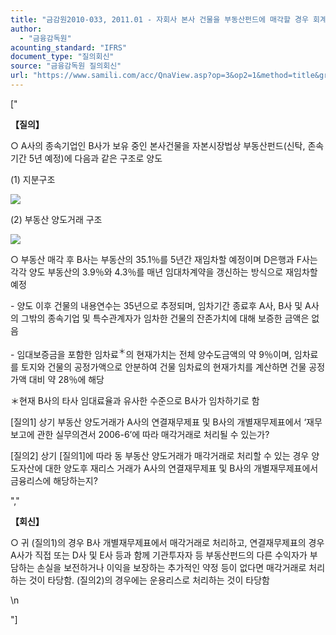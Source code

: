 ```yaml
---
title: "금감원2010-033, 2011.01 - 자회사 본사 건물을 부동산펀드에 매각할 경우 회계처리"
author:
  - "금융감독원"
acounting_standard: "IFRS"
document_type: "질의회신"
source: "금융감독원 질의회신"
url: "https://www.samili.com/acc/QnaView.asp?op=3&op2=1&method=title&group=2122-15;1&orgcode=1&searchword=&page=9&code=%EA%B8%88%EA%B0%90%EC%9B%902010%2D033%3A20110127"
---
```

\["

**【질의】**

○ A사의 종속기업인 B사가 보유 중인 본사건물을 자본시장법상 부동산펀드(신탁, 존속기간 5년 예정)에 다음과 같은 구조로 양도

  

(1) 지분구조

![](https://www.samili.com/%22/Mimage/etc/organ/2011/20100127-12-3.gif/%22)

  

(2) 부동산 양도거래 구조

![](https://www.samili.com/%22/Mimage/etc/organ/2011/20100127-12-4.gif/%22)

  

○ 부동산 매각 후 B사는 부동산의 35.1％를 5년간 재임차할 예정이며 D은행과 F사는 각각 양도 부동산의 3.9％와 4.3％를 매년 임대차계약을 갱신하는 방식으로 재임차할 예정

\- 양도 이후 건물의 내용연수는 35년으로 추정되며, 임차기간 종료후 A사, B사 및 A사의 그밖의 종속기업 및 특수관계자가 임차한 건물의 잔존가치에 대해 보증한 금액은 없음

\- 임대보증금을 포함한 임차료<sup>＊</sup>의 현재가치는 전체 양수도금액의 약 9％이며, 임차료를 토지와 건물의 공정가액으로 안분하여 건물 임차료의 현재가치를 계산하면 건물 공정가액 대비 약 28％에 해당

＊현재 B사의 타사 임대료율과 유사한 수준으로 B사가 임차하기로 함

  

\[질의1\] 상기 부동산 양도거래가 A사의 연결재무제표 및 B사의 개별재무제표에서 ‘재무보고에 관한 실무의견서 2006-6’에 따라 매각거래로 처리될 수 있는가?

\[질의2\] 상기 \[질의1\]에 따라 동 부동산 양도거래가 매각거래로 처리할 수 있는 경우 양도자산에 대한 양도후 재리스 거래가 A사의 연결재무제표 및 B사의 개별재무제표에서 금융리스에 해당하는지?

  

","

**【회신】**

○ 귀 (질의1)의 경우 B사 개별재무제표에서 매각거래로 처리하고, 연결재무제표의 경우 A사가 직접 또는 D사 및 E사 등과 함께 기관투자자 등 부동산펀드의 다른 수익자가 부담하는 손실을 보전하거나 이익을 보장하는 추가적인 약정 등이 없다면 매각거래로 처리하는 것이 타당함. (질의2)의 경우에는 운용리스로 처리하는 것이 타당함

  
\\n

"\]
